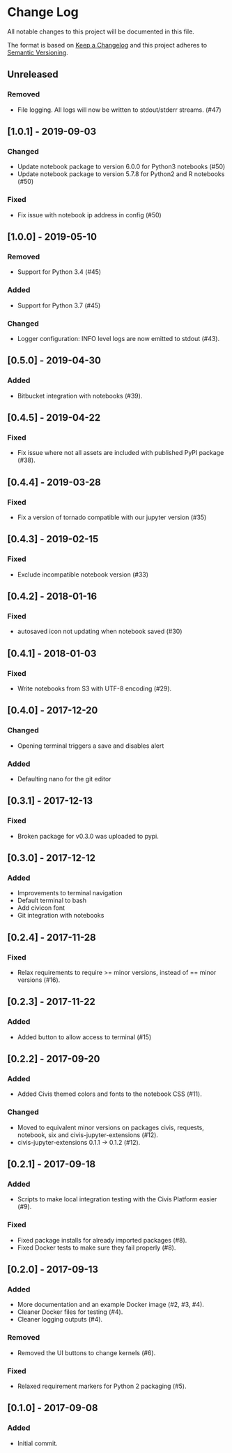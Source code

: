 # Change Log
All notable changes to this project will be documented in this file.

The format is based on [Keep a Changelog](http://keepachangelog.com/)
and this project adheres to [Semantic Versioning](http://semver.org/).

## Unreleased
### Removed
- File logging. All logs will now be written to stdout/stderr streams. (#47)


## [1.0.1] - 2019-09-03

### Changed
- Update notebook package to version 6.0.0 for Python3 notebooks (#50)
- Update notebook package to version 5.7.8 for Python2 and R notebooks (#50)

### Fixed
- Fix issue with notebook ip address in config (#50)

## [1.0.0] - 2019-05-10

### Removed
- Support for Python 3.4 (#45)

### Added
- Support for Python 3.7 (#45)

### Changed
- Logger configuration: INFO level logs are now emitted to stdout (#43).

## [0.5.0] - 2019-04-30

### Added
- Bitbucket integration with notebooks (#39).

## [0.4.5] - 2019-04-22

### Fixed
- Fix issue where not all assets are included with published PyPI package (#38).

## [0.4.4] - 2019-03-28

### Fixed
- Fix a version of tornado compatible with our jupyter version (#35)

## [0.4.3] - 2019-02-15

### Fixed
- Exclude incompatible notebook version (#33)

## [0.4.2] - 2018-01-16

### Fixed
- autosaved icon not updating when notebook saved (#30)

## [0.4.1] - 2018-01-03

### Fixed
- Write notebooks from S3 with UTF-8 encoding (#29).

## [0.4.0] - 2017-12-20

### Changed
- Opening terminal triggers a save and disables alert

### Added
- Defaulting nano for the git editor

## [0.3.1] - 2017-12-13

### Fixed
- Broken package for v0.3.0 was uploaded to pypi.

## [0.3.0] - 2017-12-12

### Added
- Improvements to terminal navigation
- Default terminal to bash
- Add civicon font
- Git integration with notebooks

## [0.2.4] - 2017-11-28

### Fixed
- Relax requirements to require >= minor versions, instead of == minor versions (#16).

## [0.2.3] - 2017-11-22

### Added
- Added button to allow access to terminal (#15)

## [0.2.2] - 2017-09-20

### Added
- Added Civis themed colors and fonts to the notebook CSS (#11).

### Changed
- Moved to equivalent minor versions on packages civis, requests, notebook, six and civis-jupyter-extensions (#12).
- civis-jupyter-extensions 0.1.1 -> 0.1.2 (#12).

## [0.2.1] - 2017-09-18

### Added
- Scripts to make local integration testing with the Civis Platform easier (#9).

### Fixed
- Fixed package installs for already imported packages (#8).
- Fixed Docker tests to make sure they fail properly (#8).

## [0.2.0] - 2017-09-13

### Added
- More documentation and an example Docker image (#2, #3, #4).
- Cleaner Docker files for testing (#4).
- Cleaner logging outputs (#4).

### Removed
- Removed the UI buttons to change kernels (#6).

### Fixed
- Relaxed requirement markers for Python 2 packaging (#5).

## [0.1.0] - 2017-09-08

### Added
- Initial commit.
